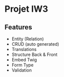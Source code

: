 # Projet IW3

## Features 
- Entity (Relation)
- CRUD (auto generated)
- Translations
- Structure Back & Front
- Embed Twig
- Form Type
- Validation
